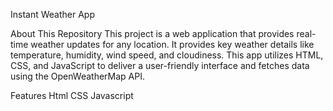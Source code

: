 Instant Weather App 

About This Repository 
This project is a web application that provides real-time weather updates for any location. 
It provides key weather details like temperature, humidity, wind speed, and cloudiness.
This app utilizes HTML, CSS, and JavaScript to deliver a user-friendly interface and fetches data using the OpenWeatherMap API.

Features 
Html
CSS 
Javascript 

